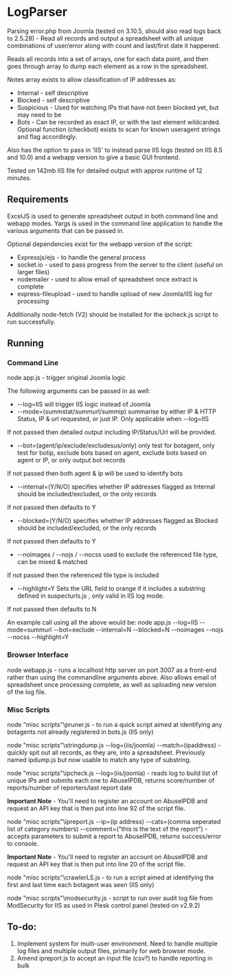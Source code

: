 # LogParser
Parsing error.php from Joomla (tested on 3.10.5, should also read logs back to 2.5.28) - Read all records and output a spreadsheet with all unique combinations of user/error along with count and last/first date it happened.

Reads all records into a set of arrays, one for each data point, and then goes through array to dump each element as a row in the spreadsheet.

Notes array exists to allow classification of IP addresses as:

* Internal - self descriptive
* Blocked - self descriptive
* Suspicious - Used for watching IPs that have not been blocked yet, but may need to be
* Bots - Can be recorded as exact IP, or with the last element wildcarded. Optional function (checkbot) exists to scan for known useragent strings and flag accordingly.

Also has the option to pass in 'IIS' to instead parse IIS logs (tested on IIS 8.5 and 10.0) and a webapp version to give a basic GUI frontend.

Tested on 142mb IIS file for detailed output with approx runtime of 12 minutes.

## Requirements
ExcelJS is used to generate spreadsheet output in both command line and webapp modes.
Yargs is used in the command line application to handle the various arguments that can be passed in.

Optional dependencies exist for the webapp version of the script:
* Expressjs/ejs - to handle the general process
* socket.io - used to pass progress from the server to the client (useful on larger files)
* nodemailer - used to allow email of spreadsheet once extract is complete
* express-fileupload - used to handle upload of new Joomla/IIS log for processing

Additionally node-fetch (V2) should be installed for the ipcheck.js script to run successfully.

## Running

### Command Line

node app.js - trigger original Joomla logic

The following arguments can be passed in as well:
* --log=IIS will trigger IIS logic instead of Joomla
* --mode=(summstat/summurl/summip) summarise by either IP & HTTP Status, IP & url requested, or just IP. Only applicable when --log=IIS

If not passed then detailed output including IP/Status/Url will be provided.

* --bot=(agent/ip/exclude/excludesus/only) only test for botagent, only test for botip, exclude bots based on agent, exclude bots based on agent or IP, or only output bot records

If not passed then both agent & ip will be used to identify bots

* --internal=(Y/N/O) specifies whether IP addresses flagged as Internal should be included/excluded, or the only records

If not passed then defaults to Y

* --blocked=(Y/N/O) specifies whether IP addresses flagged as Blocked should be included/excluded, or the only records

If not passed then defaults to Y

* --noimages / --nojs / --nocss used to exclude the referenced file type, can be mixed & matched

If not passed then the referenced file type is included

* --highlight=Y Sets the URL field to orange if it includes a substring defined in suspecturls.js , only valid in IIS log mode.

If not passed then defaults to N

An example call using all the above would be:
node app.js --log=IIS --mode=summurl --bot=exclude --internal=N --blocked=N --noimages --nojs --nocss --highlight=Y

### Browser Interface

node webapp.js - runs a localhost http server on port 3007 as a front-end rather than using the commandline arguments above. Also allows email of spreadsheet once processing complete, as well as uploading new version of the log file.

### Misc Scripts

node "misc scripts"\pruner.js - to run a quick script aimed at identifying any botagents not already registered in bots.js (IIS only)

node "misc scripts"\stringdump.js --log=(iis/joomla) --match=(ipaddress) - quickly spit out all records, as they are, into a spreadsheet. Previously named ipdump.js but now usable to match any type of substring.

node "misc scripts"\ipcheck.js --log=(iis/joomla) - reads log to build list of unique IPs and submits each one to AbuseIPDB, returns score/number of reports/number of reporters/last report date

**Important Note** - You'll need to register an account on AbuseIPDB and request an API key that is then put into line 92 of the script file.

node "misc scripts"\ipreport.js --ip=(ip address) --cats=(comma seperated list of category numbers) --comment=("this is the text of the report") - accepts parameters to submit a report to AbuseIPDB, returns success/error to console.

**Important Note** - You'll need to register an account on AbuseIPDB and request an API key that is then put into line 20 of the script file.

node "misc scripts"\crawlerLS.js - to run a script aimed at identifying the first and last time each botagent was seen (IIS only)

node "misc scripts"\modsecurity.js - script to run over audit log file from ModSecurity for IIS as used in Plesk control panel (tested on v2.9.2)

## To-do:
1. Implement system for multi-user environment. Need to handle multiple log files and multiple output files, primarily for web browser mode.
2. Amend ipreport.js to accept an input file (csv?) to handle reporting in bulk
